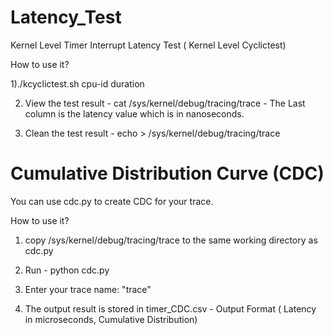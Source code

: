 # Latency_Test

Kernel Level Timer Interrupt Latency Test ( Kernel Level Cyclictest)

How to use it?

1)./kcyclictest.sh cpu-id duration

2) View the test result - cat /sys/kernel/debug/tracing/trace - The Last column is the latency value which is in nanoseconds.

3) Clean the test result - echo > /sys/kernel/debug/tracing/trace

# Cumulative Distribution Curve (CDC)

You can use cdc.py to create CDC for your trace.

How to use it?

1) copy /sys/kernel/debug/tracing/trace to the same working directory as cdc.py

2) Run - python cdc.py 

3) Enter your trace name: "trace"  

4) The output result is stored in timer_CDC.csv - Output Format ( Latency in microseconds, Cumulative Distribution) 
